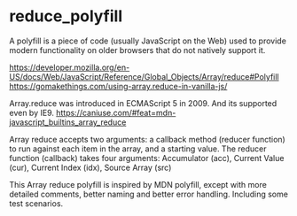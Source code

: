 # reduce_polyfill

A polyfill is a piece of code (usually JavaScript on the Web) used to provide modern functionality on older browsers that do not natively support it.

https://developer.mozilla.org/en-US/docs/Web/JavaScript/Reference/Global_Objects/Array/reduce#Polyfill
https://gomakethings.com/using-array.reduce-in-vanilla-js/

Array.reduce was introduced in ECMAScript 5 in 2009. And its supported even by IE9.
https://caniuse.com/#feat=mdn-javascript_builtins_array_reduce

Array reduce accepts two arguments: a callback method (reducer function) to run against each item in the array, and a starting value.
The reducer function (callback) takes four arguments: Accumulator (acc), Current Value (cur), Current Index (idx), Source Array (src)

This Array reduce polyfill is inspired by MDN polyfill, except with more detailed comments, better naming and better error handling. Including some test scenarios.
